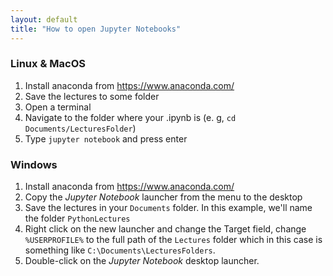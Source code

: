 ```yaml
---
layout: default
title: "How to open Jupyter Notebooks"
---
```

### Linux & MacOS
1. Install anaconda from https://www.anaconda.com/
2. Save the lectures to some folder
2. Open a terminal
3. Navigate to the folder where your .ipynb is (e. g, `cd Documents/LecturesFolder`)
4. Type `jupyter notebook` and press enter
### Windows
1. Install anaconda from https://www.anaconda.com/
2. Copy the *Jupyter Notebook* launcher from the menu to the desktop
3. Save the lectures in your `Documents` folder. In this example, we'll name the folder `PythonLectures `
4. Right click on the new launcher and change the Target field, change `%USERPROFILE%` to the full path of the `Lectures` folder which in this case is something like `C:\Documents\LecturesFolders`.
5. Double-click on the *Jupyter Notebook* desktop launcher.
